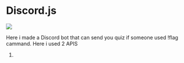 <h1>Discord.js</h1>
<img src="https://repository-images.githubusercontent.com/40484398/e305e980-cb80-11eb-9bb9-c5d3ec013658"  >
<p>Here i made a Discord bot that can send you quiz if someone used !flag cammand. Here i used 2 APIS 
<ol>
  <li> <a href="https://discord.js.org/">  </li>
</ol>



</p>
